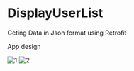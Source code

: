 # DisplayUserList
Geting Data in Json format using Retrofit

App design

![1](https://user-images.githubusercontent.com/51233027/194006207-fada87b3-2679-4641-af49-5e21ba0842c9.jpg)
![2](https://user-images.githubusercontent.com/51233027/194006215-ff704245-1b20-4a0d-874c-d6bc5c6cbd7b.jpg)
